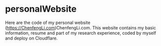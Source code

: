 # personalWebsite
Here are the code of my personal website (https://ChenfengLi.com)ChenfengLi.com.
This website contains my basic information, resume and part of my research experience, coded by myself and deploy on Cloudflare.

